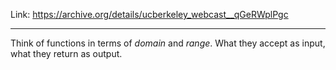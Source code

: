 Link: https://archive.org/details/ucberkeley_webcast__qGeRWplPgc

---

Think of functions in terms of *domain* and *range*. What they accept as input, what they return as output.